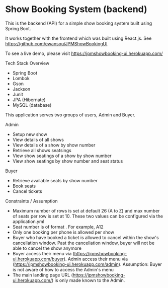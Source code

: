 # Show Booking System (backend)

This is the backend (API) for a simple show booking system built using Spring Boot.

It works together with the frontend which was built using React.js. See https://github.com/ewansou/JPMShowBookingUI

To see a live demo, please visit https://jpmshowbooking-ui.herokuapp.com/

Tech Stack Overview
- Spring Boot
- Lombok
- Gson
- Jackson
- Junit
- JPA (Hibernate)
- MySQL (database)

This application serves two groups of users, Admin and Buyer.

Admin
- Setup new show
- View details of all shows
- View details of a show by show number
- Retrieve all shows seatsings
- View show seatings of a show by show number
- View show seatings by show number and seat status

Buyer
- Retrieve available seats by show number
- Book seats
- Cancel tickets

Constraints / Assumption
- Maximum number of rows is set at default 26 (A to Z) and max number of seats per row is set at 10. These two values can be configured via the application.yml
- Seat number is of format <alphabet><digit>. For example, A12
- Only one booking per phone is allowed per show
- Buyer who have booked a ticket is allowed to cancel within the show's cancellation window. Past the cancellation window, buyer will not be able to cancel the show anymore
- Buyer access their menu via (https://jpmshowbooking-ui.herokuapp.com/buyer). Admin access their menu via (https://jpmshowbooking-ui.herokuapp.com/admin). Assumption: Buyer is not aware of how to access the Admin's menu
- The main landing page URL (https://jpmshowbooking-ui.herokuapp.com/) is only made known to the Admin.

